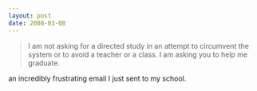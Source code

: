 ```yaml
---
layout: post
date: 2008-03-08
--- 
```


>I am not asking for a directed study in an attempt to circumvent the system or to avoid a teacher or a class. I am asking you to help me graduate.

an incredibly frustrating email I just sent to my school.
